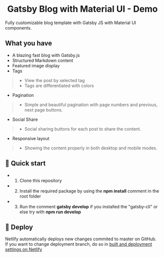 <h1 align="center">
  Gatsby Blog with Material UI - Demo
</h1>

Fully customizable blog template with Gatsby JS with Material UI components.

## What you have

* A blazing fast blog with Gatsby.js
* Structured Markdown content
* Featured image display
* Tags
> - View the post by selected tag
> - Tags are differentiated with colors
* Pagination
> - Simple and beautiful pagination with page numbers and previous, next page buttons.
* Social Share
> - Social sharing buttons for each post to share the content.
* Responsive layout
> - Showing the content properly in both desktop and mobile modes.
## 🚀 Quick start

* 1. Clone this repository
* 2. Install the required package by using the <b>npm install</b> comment in the root folder
* 3. Run the comment <b>gatsby develop</b> if you installed the "gatsby-cli" or else try with <b>npm run develop</b>
## 💫 Deploy

Netlify automatically deploys new changes commited to master on GitHub. If you want to change deployment branch, do so in [built and deployment settings on Netlify](https://docs.netlify.com/site-deploys/overview/#branches-and-deploys)
